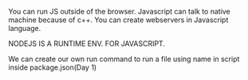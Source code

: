 You can run JS outside of the browser. Javascript can talk to native machine because of c++. You can create webservers in Javascript language.

NODEJS IS A RUNTIME ENV. FOR JAVASCRIPT.

We can create our own run command to run a file using name in script inside package.json(Day 1)
